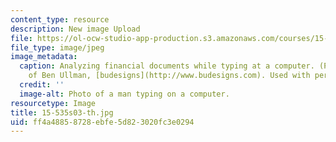 ```yaml
---
content_type: resource
description: New image Upload
file: https://ol-ocw-studio-app-production.s3.amazonaws.com/courses/15-535-business-analysis-using-financial-statements-spring-2003/ff4a48858728ebfe5d823020fc3e0294_15-535s03-th.jpg
file_type: image/jpeg
image_metadata:
  caption: Analyzing financial documents while typing at a computer. (Photograph courtesy
    of Ben Ullman, [budesigns](http://www.budesigns.com). Used with permission.)
  credit: ''
  image-alt: Photo of a man typing on a computer.
resourcetype: Image
title: 15-535s03-th.jpg
uid: ff4a4885-8728-ebfe-5d82-3020fc3e0294
---
```

